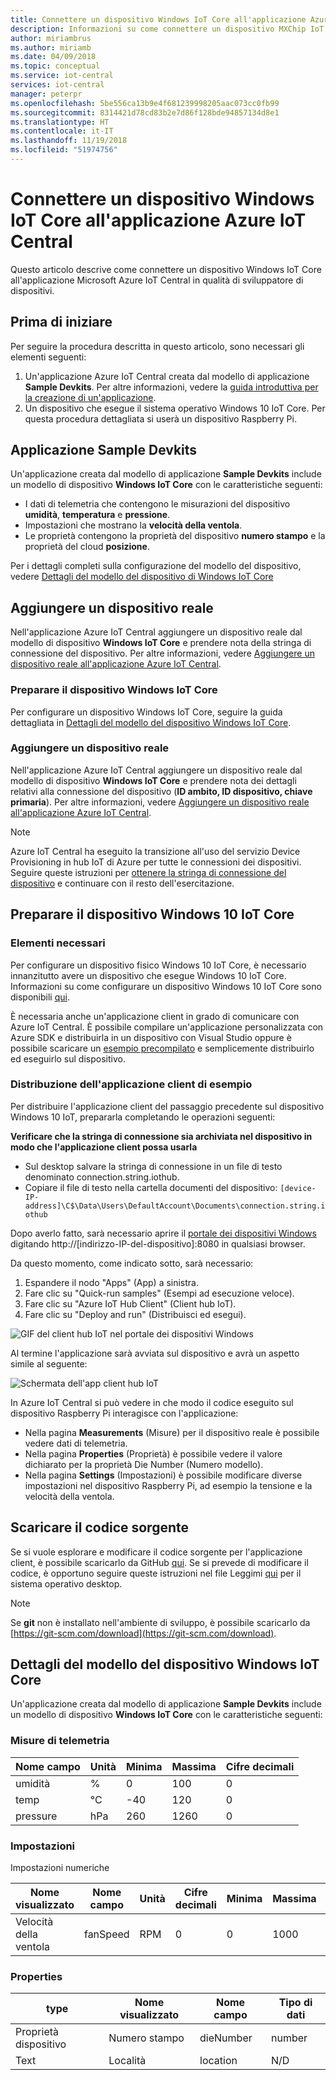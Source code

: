 ```yaml
---
title: Connettere un dispositivo Windows IoT Core all'applicazione Azure IoT Central | Microsoft Docs
description: Informazioni su come connettere un dispositivo MXChip IoT DevKit all'applicazione Azure IoT Central in qualità di sviluppatore di dispositivi.
author: miriambrus
ms.author: miriamb
ms.date: 04/09/2018
ms.topic: conceptual
ms.service: iot-central
services: iot-central
manager: peterpr
ms.openlocfilehash: 5be556ca13b9e4f681239998205aac073cc0fb99
ms.sourcegitcommit: 8314421d78cd83b2e7d86f128bde94857134d8e1
ms.translationtype: HT
ms.contentlocale: it-IT
ms.lasthandoff: 11/19/2018
ms.locfileid: "51974756"
---
```

# <a name="connect-a-windows-iot-core-device-to-your-azure-iot-central-application"></a>Connettere un dispositivo Windows IoT Core all'applicazione Azure IoT Central

Questo articolo descrive come connettere un dispositivo Windows IoT Core all'applicazione Microsoft Azure IoT Central in qualità di sviluppatore di dispositivi.

## <a name="before-you-begin"></a>Prima di iniziare

Per seguire la procedura descritta in questo articolo, sono necessari gli elementi seguenti:

1. Un'applicazione Azure IoT Central creata dal modello di applicazione **Sample Devkits**. Per altre informazioni, vedere la [guida introduttiva per la creazione di un'applicazione](quick-deploy-iot-central.md).
2. Un dispositivo che esegue il sistema operativo Windows 10 IoT Core. Per questa procedura dettagliata si userà un dispositivo Raspberry Pi.


## <a name="sample-devkits-application"></a>Applicazione **Sample Devkits**

Un'applicazione creata dal modello di applicazione **Sample Devkits** include un modello di dispositivo **Windows IoT Core** con le caratteristiche seguenti: 

- I dati di telemetria che contengono le misurazioni del dispositivo **umidità**, **temperatura** e **pressione**. 
- Impostazioni che mostrano la **velocità della ventola**.
- Le proprietà contengono la proprietà del dispositivo **numero stampo** e la proprietà del cloud **posizione**.


Per i dettagli completi sulla configurazione del modello del dispositivo, vedere [Dettagli del modello del dispositivo di Windows IoT Core](howto-connect-windowsiotcore.md#windows-iot-core-device-template-details)

## <a name="add-a-real-device"></a>Aggiungere un dispositivo reale

Nell'applicazione Azure IoT Central aggiungere un dispositivo reale dal modello di dispositivo **Windows IoT Core** e prendere nota della stringa di connessione del dispositivo. Per altre informazioni, vedere [Aggiungere un dispositivo reale all'applicazione Azure IoT Central](tutorial-add-device.md).

### <a name="prepare-the-windows-iot-core-device"></a>Preparare il dispositivo Windows IoT Core

Per configurare un dispositivo Windows IoT Core, seguire la guida dettagliata in [Dettagli del modello del dispositivo Windows IoT Core](https://github.com/Azure/iot-central-firmware/tree/master/WindowsIoT#setup-a-physical-device).

### <a name="add-a-real-device"></a>Aggiungere un dispositivo reale

Nell'applicazione Azure IoT Central aggiungere un dispositivo reale dal modello di dispositivo **Windows IoT Core** e prendere nota dei dettagli relativi alla connessione del dispositivo (**ID ambito, ID dispositivo, chiave primaria**). Per altre informazioni, vedere [Aggiungere un dispositivo reale all'applicazione Azure IoT Central](tutorial-add-device.md).

 > [!NOTE]
   > Azure IoT Central ha eseguito la transizione all'uso del servizio Device Provisioning in hub IoT di Azure per tutte le connessioni dei dispositivi. Seguire queste istruzioni per [ottenere la stringa di connessione del dispositivo](concepts-connectivity.md#getting-device-connection-string) e continuare con il resto dell'esercitazione.

## <a name="prepare-the-windows-10-iot-core-device"></a>Preparare il dispositivo Windows 10 IoT Core

### <a name="what-youll-need"></a>Elementi necessari

Per configurare un dispositivo fisico Windows 10 IoT Core, è necessario innanzitutto avere un dispositivo che esegue Windows 10 IoT Core. Informazioni su come configurare un dispositivo Windows 10 IoT Core sono disponibili [qui](https://docs.microsoft.com/en-us/windows/iot-core/tutorials/quickstarter/devicesetup).

È necessaria anche un'applicazione client in grado di comunicare con Azure IoT Central. È possibile compilare un'applicazione personalizzata con Azure SDK e distribuirla in un dispositivo con Visual Studio oppure è possibile scaricare un [esempio precompilato](https://developer.microsoft.com/en-us/windows/iot/samples) e semplicemente distribuirlo ed eseguirlo sul dispositivo. 

### <a name="deploying-the-sample-client-application"></a>Distribuzione dell'applicazione client di esempio

Per distribuire l'applicazione client del passaggio precedente sul dispositivo Windows 10 IoT, prepararla completando le operazioni seguenti:

**Verificare che la stringa di connessione sia archiviata nel dispositivo in modo che l'applicazione client possa usarla**
* Sul desktop salvare la stringa di connessione in un file di testo denominato connection.string.iothub.
* Copiare il file di testo nella cartella documenti del dispositivo: `[device-IP-address]\C$\Data\Users\DefaultAccount\Documents\connection.string.iothub`

Dopo averlo fatto, sarà necessario aprire il [portale dei dispositivi Windows](https://docs.microsoft.com/windows/iot-core/manage-your-device/deviceportal) digitando http://[indirizzo-IP-del-dispositivo]:8080 in qualsiasi browser.

Da questo momento, come indicato sotto, sarà necessario:
1. Espandere il nodo "Apps" (App) a sinistra.
2. Fare clic su "Quick-run samples" (Esempi ad esecuzione veloce).
3. Fare clic su "Azure IoT Hub Client" (Client hub IoT).
4. Fare clic su "Deploy and run" (Distribuisci ed esegui).

![GIF del client hub IoT nel portale dei dispositivi Windows](./media/howto-connect-windowsiotcore/iothubapp.gif)

Al termine l'applicazione sarà avviata sul dispositivo e avrà un aspetto simile al seguente:

![Schermata dell'app client hub IoT](./media/howto-connect-windowsiotcore/IoTHubForegroundClientScreenshot.png)

In Azure IoT Central si può vedere in che modo il codice eseguito sul dispositivo Raspberry Pi interagisce con l'applicazione:

* Nella pagina **Measurements** (Misure) per il dispositivo reale è possibile vedere dati di telemetria.
* Nella pagina **Properties** (Proprietà) è possibile vedere il valore dichiarato per la proprietà Die Number (Numero modello).
* Nella pagina **Settings** (Impostazioni) è possibile modificare diverse impostazioni nel dispositivo Raspberry Pi, ad esempio la tensione e la velocità della ventola.

## <a name="download-the-source-code"></a>Scaricare il codice sorgente

Se si vuole esplorare e modificare il codice sorgente per l'applicazione client, è possibile scaricarlo da GitHub [qui](https://github.com/Microsoft/Windows-iotcore-samples/tree/develop/Samples/Azure/IoTHubClients). Se si prevede di modificare il codice, è opportuno seguire queste istruzioni nel file Leggimi [qui](https://github.com/Microsoft/Windows-iotcore-samples) per il sistema operativo desktop.

> [!NOTE]
> Se **git** non è installato nell'ambiente di sviluppo, è possibile scaricarlo da [https://git-scm.com/download](https://git-scm.com/download).

## <a name="windows-iot-core-device-template-details"></a>Dettagli del modello del dispositivo Windows IoT Core

Un'applicazione creata dal modello di applicazione **Sample Devkits** include un modello di dispositivo **Windows IoT Core** con le caratteristiche seguenti:

### <a name="telemetry-measurements"></a>Misure di telemetria

| Nome campo     | Unità  | Minima | Massima | Cifre decimali |
| -------------- | ------ | ------- | ------- | -------------- |
| umidità       | %      | 0       | 100     | 0              |
| temp           | °C     | -40     | 120     | 0              |
| pressure       | hPa    | 260     | 1260    | 0              |

### <a name="settings"></a>Impostazioni

Impostazioni numeriche

| Nome visualizzato | Nome campo | Unità | Cifre decimali | Minima | Massima | Initial |
| ------------ | ---------- | ----- | -------------- | ------- | ------- | ------- |
| Velocità della ventola    | fanSpeed   | RPM   | 0              | 0       | 1000    | 0       |


### <a name="properties"></a>Properties

| type            | Nome visualizzato | Nome campo | Tipo di dati |
| --------------- | ------------ | ---------- | --------- |
| Proprietà dispositivo | Numero stampo   | dieNumber  | number    |
| Text            | Località     | location   | N/D       |
